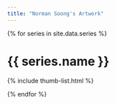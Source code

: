 ```yaml
---
title: "Norman Soong's Artwork"
---
```

<link rel="stylesheet" href="{{ site.baseurl }}/lightbox2/dist/css/lightbox.min.css">
<link rel="stylesheet" href="{{ site.baseurl }}/css/thumb-list.css">
<link rel="stylesheet" href="{{ site.baseurl }}/css/custom.css">

{% for series in site.data.series %}

# {{ series.name }}

{% include thumb-list.html %}

{% endfor %}



<script type="text/javascript" src="{{ site.baseurl }}/lightbox2/dist/js/lightbox-plus-jquery.min.js"></script>
